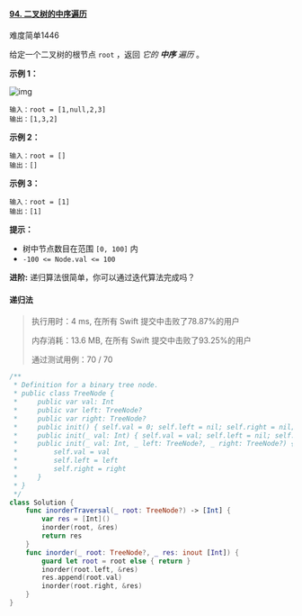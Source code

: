 #### [94. 二叉树的中序遍历](https://leetcode.cn/problems/binary-tree-inorder-traversal/)

难度简单1446

给定一个二叉树的根节点 `root` ，返回 *它的 **中序** 遍历* 。

 

**示例 1：**

![img](https://assets.leetcode.com/uploads/2020/09/15/inorder_1.jpg)

```
输入：root = [1,null,2,3]
输出：[1,3,2]
```

**示例 2：**

```
输入：root = []
输出：[]
```

**示例 3：**

```
输入：root = [1]
输出：[1]
```

 

**提示：**

- 树中节点数目在范围 `[0, 100]` 内
- `-100 <= Node.val <= 100`

 

**进阶:** 递归算法很简单，你可以通过迭代算法完成吗？



#### 递归法

> 执行用时：4 ms, 在所有 Swift 提交中击败了78.87%的用户
>
> 内存消耗：13.6 MB, 在所有 Swift 提交中击败了93.25%的用户
>
> 通过测试用例：70 / 70

```swift
/**
 * Definition for a binary tree node.
 * public class TreeNode {
 *     public var val: Int
 *     public var left: TreeNode?
 *     public var right: TreeNode?
 *     public init() { self.val = 0; self.left = nil; self.right = nil; }
 *     public init(_ val: Int) { self.val = val; self.left = nil; self.right = nil; }
 *     public init(_ val: Int, _ left: TreeNode?, _ right: TreeNode?) {
 *         self.val = val
 *         self.left = left
 *         self.right = right
 *     }
 * }
 */
class Solution {
    func inorderTraversal(_ root: TreeNode?) -> [Int] {
        var res = [Int]()
        inorder(root, &res)
        return res
    }
    func inorder(_ root: TreeNode?, _ res: inout [Int]) {
        guard let root = root else { return }
        inorder(root.left, &res)
        res.append(root.val)
        inorder(root.right, &res)
    }
}
```

